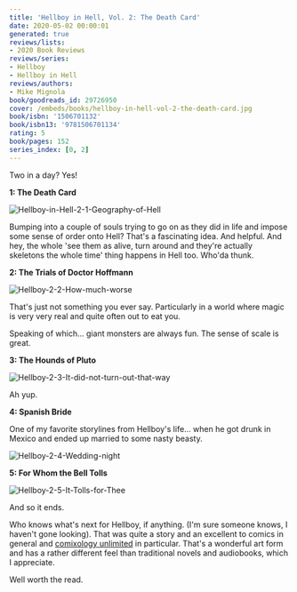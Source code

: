 ```yaml
---
title: 'Hellboy in Hell, Vol. 2: The Death Card'
date: 2020-05-02 00:00:01
generated: true
reviews/lists:
- 2020 Book Reviews
reviews/series:
- Hellboy
- Hellboy in Hell
reviews/authors:
- Mike Mignola
book/goodreads_id: 29726950
cover: /embeds/books/hellboy-in-hell-vol-2-the-death-card.jpg
book/isbn: '1506701132'
book/isbn13: '9781506701134'
rating: 5
book/pages: 152
series_index: [0, 2]
---
```

Two in a day? Yes!  

 **1: The Death Card**  

<!--more-->

![Hellboy-in-Hell-2-1-Geography-of-Hell](/embeds/books/attachments/hellboy-in-hell-2-1-geography-of-hell.png)  

Bumping into a couple of souls trying to go on as they did in life and impose some sense of order onto Hell? That's a fascinating idea. And helpful. And hey, the whole 'see them as alive, turn around and they're actually skeletons the whole time' thing happens in Hell too. Who'da thunk.  

**2: The Trials of Doctor Hoffmann**  

![Hellboy-2-2-How-much-worse](/embeds/books/attachments/hellboy-2-2-how-much-worse.png)  

That's just not something you ever say. Particularly in a world where magic is very very real and quite often out to eat you.  

Speaking of which... giant monsters are always fun. The sense of scale is great.  

**3: The Hounds of Pluto**  

![Hellboy-2-3-It-did-not-turn-out-that-way](/embeds/books/attachments/hellboy-2-3-it-did-not-turn-out-that-way.png)  

Ah yup.  

 **4: Spanish Bride**  

One of my favorite storylines from Hellboy's life... when he got drunk in Mexico and ended up married to some nasty beasty.  

![Hellboy-2-4-Wedding-night](/embeds/books/attachments/hellboy-2-4-wedding-night.png)  

 **5: For Whom the Bell Tolls**  

![Hellboy-2-5-It-Tolls-for-Thee](/embeds/books/attachments/hellboy-2-5-it-tolls-for-thee.png)  

And so it ends.  

Who knows what's next for Hellboy, if anything. (I'm sure someone knows, I haven't gone looking). That was quite a story and an excellent to comics in general and [comixology unlimited](https://www.comixology.com/) in particular. That's a wonderful art form and has a rather different feel than traditional novels and audiobooks, which I appreciate.  

Well worth the read.